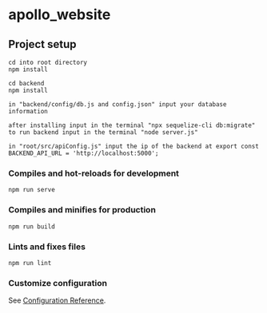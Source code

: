 # apollo_website

## Project setup
```
cd into root directory
npm install
```

```
cd backend
npm install

in "backend/config/db.js and config.json" input your database information

after installing input in the terminal "npx sequelize-cli db:migrate"
to run backend input in the terminal "node server.js"

in "root/src/apiConfig.js" input the ip of the backend at export const BACKEND_API_URL = 'http://localhost:5000';

```



### Compiles and hot-reloads for development
```
npm run serve
```

### Compiles and minifies for production
```
npm run build
```

### Lints and fixes files
```
npm run lint
```

### Customize configuration
See [Configuration Reference](https://cli.vuejs.org/config/).

